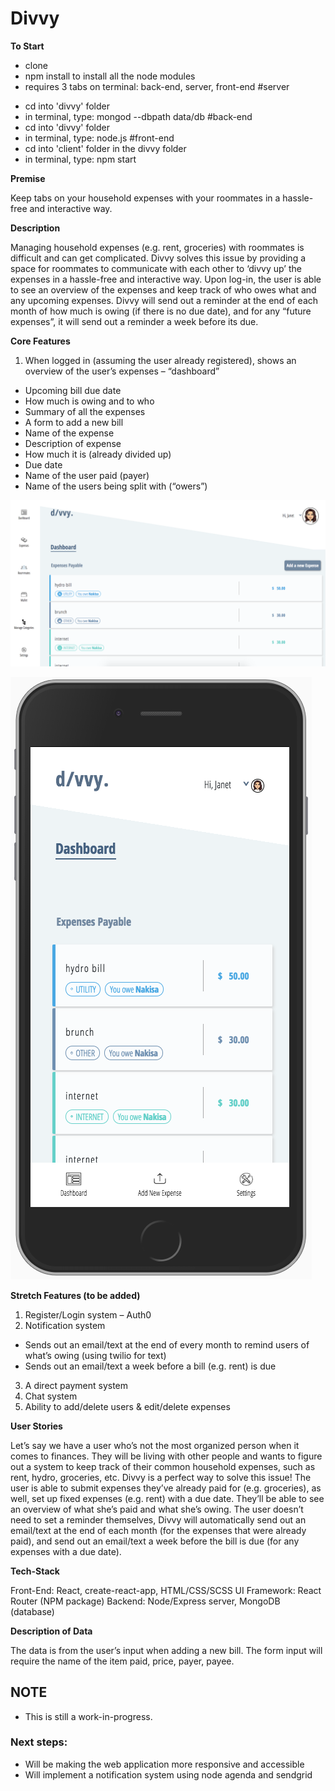 # Divvy

**To Start**
- clone
- npm install to install all the node modules
- requires 3 tabs on terminal: back-end, server, front-end
#server
* cd into 'divvy' folder
* in terminal, type: mongod --dbpath data/db
#back-end
* cd into 'divvy' folder
* in terminal, type: node.js
#front-end
* cd into 'client' folder in the divvy folder
* in terminal, type: npm start


**Premise**

Keep tabs on your household expenses with your roommates in a hassle-free and interactive way.  


**Description**

Managing household expenses (e.g. rent, groceries) with roommates is difficult and can get complicated. Divvy solves this issue by providing a space for roommates to communicate with each other to ‘divvy up’ the expenses in a hassle-free and interactive way. Upon log-in, the user is able to see an overview of the expenses and keep track of who owes what and any upcoming expenses. Divvy will send out a reminder at the end of each month of how much is owing (if there is no due date), and for any “future expenses”, it will send out a reminder a week before its due.


**Core Features**

1)	When logged in (assuming the user already registered), shows an overview of the user’s expenses – “dashboard”
- Upcoming bill due date
- How much is owing and to who 
- Summary of all the expenses
- A form to add a new bill 
- Name of the expense
- Description of expense
- How much it is (already divided up)
- Due date 
- Name of the user paid (payer)
- Name of the users being split with (“owers”)


![alt text](images/website.png)

![alt text](images/phone.png)


**Stretch Features (to be added)**

1)	Register/Login system – Auth0
2)	Notification system 
- Sends out an email/text at the end of every month to remind users of what’s owing (using twilio for text)
- Sends out an email/text a week before a bill (e.g. rent) is due 
3)	A direct payment system
4)	Chat system
5)	Ability to add/delete users & edit/delete expenses


**User Stories**

Let’s say we have a user who’s not the most organized person when it comes to finances. They will be living with other people and wants to figure out a system to keep track of their common household expenses, such as rent, hydro, groceries, etc. Divvy is a perfect way to solve this issue!  The user is able to submit expenses they’ve already paid for (e.g. groceries), as well, set up fixed expenses (e.g. rent) with a due date. They’ll be able to see an overview of what she’s paid and what she’s owing. The user doesn’t need to set a reminder themselves, Divvy will automatically send out an email/text at the end of each month (for the expenses that were already paid), and send out an email/text a week before the bill is due (for any expenses with a due date).


**Tech-Stack**

Front-End: React, create-react-app, HTML/CSS/SCSS
UI Framework: React Router (NPM package)
Backend: Node/Express server, MongoDB (database)

**Description of Data**

The data is from the user’s input when adding a new bill. The form input will require the name of the item paid, price, payer, payee. 


## NOTE
- This is still a work-in-progress. 
### Next steps:
- Will be making the web application more responsive and accessible
- Will implement a notification system using node agenda and sendgrid

